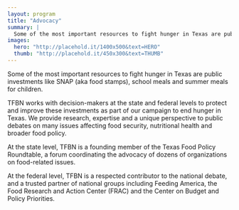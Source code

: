 ```yaml
---
layout: program
title: "Advocacy"
summary: |
  Some of the most important resources to fight hunger in Texas are public investments like SNAP (aka food stamps), school meals and summer meals for children. TFBN works with decision-makers at the state and federal levels to protect and improve these investments as part of our campaign to end hunger in Texas.
images:
  hero: "http://placehold.it/1400x500&text=HERO"
  thumb: "http://placehold.it/450x300&text=THUMB"
---
```


Some of the most important resources to fight hunger in Texas are public investments like SNAP (aka food stamps), school meals and summer meals for children.

TFBN works with decision-makers at the state and federal levels to protect and improve these investments as part of our campaign to end hunger in Texas. We provide research, expertise and a unique perspective to public debates on many issues affecting food security, nutritional health and broader food policy.

At the state level, TFBN is a founding member of the Texas Food Policy Roundtable, a forum coordinating the advocacy of dozens of organizations on food-related issues.

At the federal level, TFBN is a respected contributor to the national debate, and a trusted partner of national groups including Feeding America, the Food Research and Action Center (FRAC) and the Center on Budget and Policy Priorities.